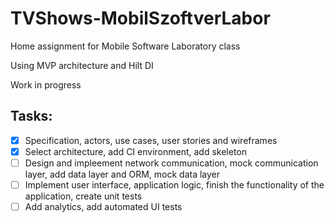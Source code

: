 # TVShows-MobilSzoftverLabor
Home assignment for Mobile Software Laboratory class

Using MVP architecture and Hilt DI

Work in progress

## Tasks:
* [x] Specification, actors, use cases, user stories and wireframes
* [x] Select architecture, add CI environment, add skeleton
* [ ] Design and impleement network communication, mock communication layer, add data layer and ORM, mock data layer
* [ ] Implement user interface, application logic, finish the functionality of the application, create unit tests
* [ ] Add analytics, add automated UI tests

